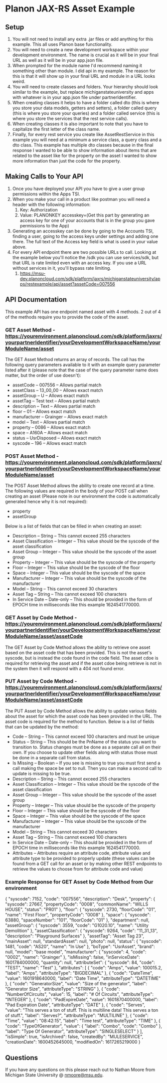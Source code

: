 # Planon JAX-RS Asset Example

## Setup

1. You will not need to install any extra .jar files or add anything for this example. This all uses Planon base functionality.
2. You will need to create a new development workspace within your development environment. The name is crucial as it will be in your final URL as well as it will be in your app.json file.
3. When prompted for the module name I'd recommend naming it something other than module. I did api in my example. The reason for this is that it will show up in your final URL and module in a URL looks weird.
4. You will need to create classes and folders. Your hierarchy should look similar to the example, but replace michiganstateuniversity and apps with whatever is in your app.json file under partnerIdentifier.
5. When creating classes it helps to have a folder called dto (this is where you store your data models, getters and setters), a folder called query (this is where you store your queries) and a folder called service (this is where you store the services that the rest service calls).
6. When creating classes it is also important to note that you have to capitalize the first letter of the class name.
7. Finally, for every rest service you create like AssetRestService in this example you will need at a minimum a service class, a query class and a dto class. This example has multiple dto classes because in the final response I wanted to be able to show information about items that are related to the asset like for the property on the asset I wanted to show more information than just the code for the property.

## Making Calls to Your API

1. Once you have deployed your API you have to give a user group permissions within the Apps TSI.
2. When you make your call in a product like postman you will need a header with the following information:
    1. Key: Authorization
    2. Value: PLANONKEY accesskey=(Get this part by generating an access key for one of your accounts that is in the group you gave permissions to the App) 
3. Generating an accesskey can be done by going to the Accounts TSI, finding a user, going to the access keys under settings and adding one there. The full text of the Access key field is what is used in your value above.
4. For every API endpoint there are two possible URLs to call. Looking at the example below you'll notice the /sdk you can use services/sdk, but that URL is rate limited even with an access key. If you use a URL without services in it, you'll bypass rate limiting.
    1. https://msu-dev.planoncloud.com/sdk/platform/jaxrs/michiganstateuniversity/apps/restexample/api/asset?assetCode=007556

## API Documentation

This example API has one endpoint named asset with 4 methods. 2 out of 4 of the methods require you to provide the code of the asset.

### GET Asset Method - https://yourenvironment.planoncloud.com/sdk/platform/jaxrs/yourpartnerIdentifier/yourDevelopmentWorkspaceName/yourModuleName/asset

The GET Asset Method returns an array of records. The call has the following query parameters available to it with an example query parameter listed after it (please note that the case of the query parameter name does matter, but the order of use doesn't):

- assetCode – 007556 – Allows partial match 
- assetClass – 13_00_00 – Allows exact match 
- assetGroup – U – Allows exact match 
- assetTag – Test text – Allows partial match 
- description – Text – Allows partial match 
- floor – 01 – Allows exact match 
- manufacturer – Grainger – Allows exact match 
- model – Text – Allows partial match 
- property – 0086 – Allows exact match 
- space – A160A – Allows exact match 
- status – UsrDisposed – Allows exact match 
- syscode – 196 – Allows exact match

### POST Asset Method - https://yourenvironment.planoncloud.com/sdk/platform/jaxrs/yourpartnerIdentifier/yourDevelopmentWorkspaceName/yourModuleName/asset

The POST Asset Method allows the ability to create one record at a time. The following values are required in the body of your POST call when creating an asset (Please note in our environment the code is automatically generated hence why it is not required):

- property 
- assetGroup 

Below is a list of fields that can be filled in when creating an asset:

- Description – String – This cannot exceed 255 characters 
- Asset Classification – Integer – This value should be the syscode of the asset classification
- Asset Group – Integer – This value should be the syscode of the asset group
- Property – Integer – This value should be the syscode of the property
- Floor – Integer – This value should be the syscode of the floor 
- Space – Integer – This value should be the syscode of the space
- Manufacturer – Integer – This value should be the syscode of the manufacturer
- Model – String – This cannot exceed 30 characters 
- Asset Tag – String – This cannot exceed 100 characters
- In Service Date – Date-only – This should be provided in the form of EPOCH time in milliseconds like this example 1624541770000. 

### GET Asset by Code Method - https://yourenvironment.planoncloud.com/sdk/platform/jaxrs/yourpartnerIdentifier/yourDevelopmentWorkspaceName/yourModuleName/asset/assetCode

The GET Asset by Code Method allows the ability to retrieve one asset based on the asset code that has been provided. This is not the asset's syscode, but is instead the code found in the code field. The asset cdoe is required for retrieving the asset and if the asset cdoe being retrieve is not in the system then it will respond with a 404 not found error.

### PUT Asset by Code Method - https://yourenvironment.planoncloud.com/sdk/platform/jaxrs/yourpartnerIdentifier/yourDevelopmentWorkspaceName/yourModuleName/asset/assetCode

The PUT Asset by Code Method allows the ability to update various fields about the asset for which the asset code has been provided in the URL. The asset code is required for the method to function. Below is a list of fields that can be updated by the method:

- Code – String – This cannot exceed 100 characters and must be unique 
- Status – String – This should be the PnName of the status you want to transition to. Status changes must be done as a separate call all on their own. If you choose to update other fields along with status those must be done in a separate call from status. 
- Is Missing – Boolean – If you see is missing to true you must first send a call making the space be set to null. Then you can make a second call to update is missing to be true.
- Description – String – This cannot exceed 255 characters 
- Asset Classification – Integer – This value should be the syscode of the asset classification
- Asset Group – Integer – This value should be the syscode of the asset group
- Property – Integer – This value should be the syscode of the property
- Floor – Integer – This value should be the syscode of the floor 
- Space – Integer – This value should be the syscode of the space
- Manufacturer – Integer – This value should be the syscode of the manufacturer
- Model – String – This cannot exceed 30 characters 
- Asset Tag – String – This cannot exceed 100 characters
- In Service Date – Date-only – This should be provided in the form of EPOCH time in milliseconds like this example 1624541770000. 
- Attributes – Attributes require an attribute code, attribute value and attribute type to be provided to properly update (these values can be found from a GET call for an asset or by making other REST endpoints to retrieve the values to choose from for attribute code and value)

### Example Response for GET Asset by Code Method from Our environment

{
    "syscode": 7152,
    "code": "007556",
    "description": "Desk",
    "property": {
        "syscode": 27667,
        "propertyCode": "0008",
        "commonName": "WILLS HOUSE",
        "status": "PR01"
    },
    "floor": {
        "syscode": 2730,
        "floorCode": "01",
        "name": "First Floor",
        "propertyCode": "0008"
    },
    "space": {
        "syscode": 63880,
        "spaceNumber": "101",
        "floorCode": "01"
    },
    "department": null,
    "assetGroup": {
        "syscode": 3559,
        "code": "G1020.10",
        "name": "Utility Demolition"
    },
    "assetClassification": {
        "syscode": 9264,
        "code": "11_31_13",
        "description": "Playground Surfaces"
    },
    "assetTag": "Asset Tag 23",
    "mainAsset": null,
    "standardAsset": null,
    "photo": null,
    "status": {
        "syscode": 1481,
        "code": "AS20",
        "name": "In Use"
    },
    "boType": "UsrAsset",
    "brand": null,
    "model": "base model",
    "manufacturer": {
        "syscode": 4,
        "code": "0002",
        "name": "Grainger"
    },
    "isMissing": false,
    "inServiceDate": 1601784000000,
    "quantity": null,
    "attributeSet": {
        "syscode": 84,
        "code": "TEST",
        "name": "Test"
    },
    "attributes": [
        {
            "code": "Amps",
            "value": 100015.2,
            "label": "Amps",
            "attributeType": "BIGDECIMAL"
        },
        {
            "code": "DateTime",
            "value": 1601918640000,
            "label": "Date Time",
            "attributeType": "DATETIME"
        },
        {
            "code": "GeneratorSize",
            "value": "Size of the generator",
            "label": "Generator Size",
            "attributeType": "STRING"
        },
        {
            "code": "NumberOfCircuits",
            "value": 15,
            "label": "# Of Circuits",
            "attributeType": "INTEGER"
        },
        {
            "code": "PadExpireDate",
            "value": 1601870400000,
            "label": "Pad Expiration Date",
            "attributeType": "DATE"
        },
        {
            "code": "Serves",
            "value": "This serves a ton of stuff. This is multiline data! This serves a ton of stuff.",
            "label": "Serves?",
            "attributeType": "MULTILINE"
        },
        {
            "code": "Time",
            "value": "08:42:15",
            "label": "Time test",
            "attributeType": "TIME"
        },
        {
            "code": "TypeOfGenerator",
            "value": {
                "label": "Combo",
                "code": "Combo"
            },
            "label": "Type Of Generator",
            "attributeType": "SINGLESELECT"
        }
    ],
    "isSimple": true,
    "isArchived": false,
    "createdBy": "MULESERVICE",
    "creationDate": 1600452645000,
    "modifiedOn": 1617265219000
}

## Questions
If you have any questions on this please reach out to Nathan Moore from Michigan State University @ nmoore@msu.edu.
